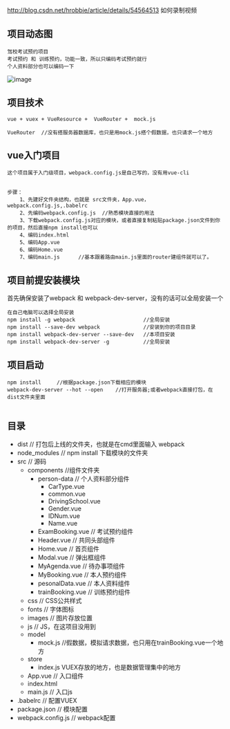 http://blog.csdn.net/hrobbie/article/details/54564513 如何录制视频

## 项目动态图
    驾校考试预约项目
    考试预约 和 训练预约，功能一致，所以只编码考试预约就行
    个人资料部分也可以编码一下

![image](http://note.youdao.com/favicon.ico)


## 项目技术
    vue + vuex + VueResource +  VueRouter +  mock.js
    
    VueRouter  //没有搭服务器数据库，也只是用mock.js搭个假数据，也只请求一个地方
    
## vue入门项目
    这个项目属于入门级项目，webpack.config.js是自己写的，没有用vue-cli
    

    步骤：
        1、先建好文件夹结构，也就是 src文件夹，App.vue，webpack.config.js,.babelrc
        2、先编码webpack.config.js  //熟悉模块直接的用法
        3、下载webpack.config.js对应的模块，或者直接复制粘贴package.json文件到你的项目，然后直接npm install也可以
        4、编码index.html
        5、编码App.vue
        6、编码Home.vue
        7、编码main.js      //基本跟着路由main.js里面的router建组件就可以了。
        


## 项目前提安装模块
首先确保安装了webpack   和  webpack-dev-server，没有的话可以全局安装一个

```
在自己电脑可以选择全局安装
npm install -g webpack                      //全局安装
npm install --save-dev webpack              //安装到你的项目目录
npm install webpack-dev-server --save-dev   //本项目安装
npm install webpack-dev-server -g           //全局安装
```


## 项目启动
```
npm install     //根据package.json下载相应的模块
webpack-dev-server --hot --open    //打开服务器;或者webpack直接打包，在dist文件夹里面


```
## 目录

- dist           // 打包后上线的文件夹，也就是在cmd里面输入 webpack
- node_modules   // npm install 下载模块的文件夹
- src            // 源码
    -  components   //组件文件夹
        - person-data   // 个人资料部分组件
            - CarType.vue
            - common.vue
            - DrivingSchool.vue
            - Gender.vue
            - IDNum.vue
            - Name.vue
        - ExamBooking.vue   // 考试预约组件
        - Header.vue        // 共同头部组件
        - Home.vue          // 首页组件
        - Modal.vue         // 弹出框组件
        - MyAgenda.vue      // 待办事项组件
        - MyBooking.vue     // 本人预约组件 
        - pesonalData.vue   // 本人资料组件
        - trainBooking.vue  // 训练预约组件
    -  css      // CSS公共样式
    -  fonts    // 字体图标
    -  images   // 图片存放位置
    -  js       // JS，在这项目没用到
    -  model    
        -  mock.js      //假数据，模拟请求数据，也只用在trainBooking.vue一个地方
    -  store
        -  index.js     VUEX存放的地方，也是数据管理集中的地方
    -  App.vue          // 入口组件
    -  index.html       
    -  main.js          //  入口js
- .babelrc              //  配置VUEX
- package.json          //  模块配置
- webpack.config.js     //  webpack配置


